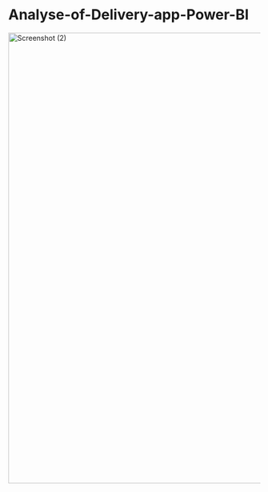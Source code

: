 # Analyse-of-Delivery-app-Power-BI

<img width="1600" height="900" alt="Screenshot (2)" src="https://github.com/user-attachments/assets/003f5330-d0ba-4528-9fcd-80ac9eec65a3" />
